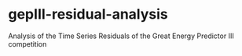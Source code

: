 # gepIII-residual-analysis
Analysis of the Time Series Residuals of the Great Energy Predictor III competition
